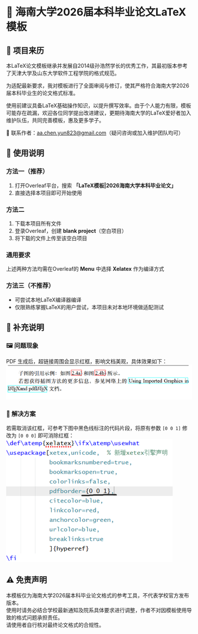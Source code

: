 # 📄 海南大学2026届本科毕业论文LaTeX模板

## 🌟 项目来历
本LaTeX论文模板继承并发展自2014级孙浩然学长的优秀工作，其最初版本参考了天津大学及山东大学软件工程学院的格式规范。  

为适配最新要求，我对模板进行了全面审阅与修订，使其严格符合海南大学2026届本科毕业生的论文格式标准。  

使用前建议具备LaTeX基础操作知识，以提升撰写效率。由于个人能力有限，模板可能存在疏漏，欢迎各位同学提出改进建议，更期待海南大学的LaTeX爱好者加入维护队伍，共同完善模板，惠及更多学子。  

📧 联系作者：aa.chen.yun823@gmail.com（疑问咨询或加入维护团队均可）


## 📝 使用说明
### 方法一（推荐）
1. 打开Overleaf平台，搜索 **「LaTeX模板|2026海南大学本科毕业论文」**  
2. 直接选择本项目即可开始使用  

### 方法二
1. 下载本项目所有文件  
2. 登录Overleaf，创建 **blank project**（空白项目）  
3. 将下载的文件上传至该空白项目  

### 通用要求
上述两种方法均需在Overleaf的 **Menu** 中选择 **Xelatex** 作为编译方式  

### 方法三（不推荐）
- 可尝试本地LaTeX编译器编译  
- 仅限熟练掌握LaTeX的用户尝试，本项目未对本地环境做适配测试  

## 📌 补充说明
### 🖼️ 问题现象
PDF 生成后，超链接周围会显示红框，影响文档美观，具体效果如下：  
![PDF生成超链接存在红框](image/pdfborder.png "PDF生成超链接存在红框")

### 🔧 解决方案
若需取消该红框，可参考下图中黑色线标注的代码片段，将原有参数 `[0 0 1]` 修改为 `[0 0 0]` 即可消除红框：  
![代码修改位置示意](image/texpdfborder.png "标注需修改的参数位置")
## ⚠️ 免责声明
本模板仅为海南大学2026届本科毕业论文格式的参考工具，不代表学校官方发布版本。  
使用时请务必结合学校最新通知及院系具体要求进行调整，作者不对因模板使用导致的格式问题承担责任。  
请使用者自行核对最终论文格式的合规性。
